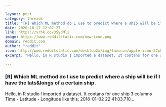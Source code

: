 ```yaml
---

layout: post
category: threads
title: "[R] Which ML method do I use to predict where a ship will be if I have the lats&amp;longs of a certain ship."
date: 2020-10-27 12:07:27
link: https://vrhk.co/35ydMli
image: https://www.redditstatic.com/new-icon.png
domain: reddit.com
author: "reddit"
icon: http://www.redditstatic.com/desktop2x/img/favicon/apple-icon-57x57.png
excerpt: "Hello, in R studio I imported a dataset. It contans for one ship 3 columns Time - Latitude - Longitude like this; 2018-01-02 22:41:03.710..."

---
```


### [R] Which ML method do I use to predict where a ship will be if I have the lats&amp;longs of a certain ship.

Hello, in R studio I imported a dataset. It contans for one ship 3 columns Time - Latitude - Longitude like this; 2018-01-02 22:41:03.710...